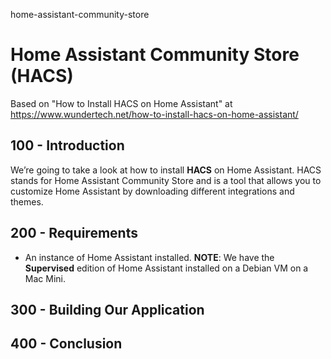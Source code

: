 home-assistant-community-store
# Home Assistant Community Store (HACS)

Based on "How to Install HACS on Home Assistant" at https://www.wundertech.net/how-to-install-hacs-on-home-assistant/

## 100 - Introduction

We’re going to take a look at how to install **HACS** on Home Assistant. HACS stands for Home Assistant Community Store and is a tool that allows you to customize Home Assistant by downloading different integrations and themes.

## 200 - Requirements

- An instance of Home Assistant installed. **NOTE**: We have the **Supervised** edition of Home Assistant installed on a Debian VM on a Mac Mini.

## 300 - Building Our Application

## 400 - Conclusion
